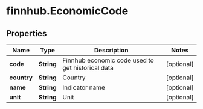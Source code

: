# finnhub.EconomicCode

## Properties

Name | Type | Description | Notes
------------ | ------------- | ------------- | -------------
**code** | **String** | Finnhub economic code used to get historical data | [optional] 
**country** | **String** | Country | [optional] 
**name** | **String** | Indicator name | [optional] 
**unit** | **String** | Unit | [optional] 


